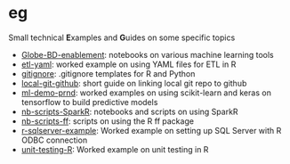 # eg
Small technical **E**xamples and **G**uides on some specific topics

* [Globe-BD-enablement](https://github.com/tohweizhong/eg/tree/master/Globe-BD-enablement): notebooks on various machine learning tools
* [etl-yaml](https://github.com/tohweizhong/eg/tree/master/etl-yaml): worked example on using YAML files for ETL in R
* [gitignore](https://github.com/tohweizhong/eg/tree/master/gitignore): .gitignore templates for R and Python
* [local-git-github](https://github.com/tohweizhong/eg/tree/master/local-git-github): short guide on linking local git repo to github
* [ml-demo-prnd](https://github.com/tohweizhong/eg/tree/master/ml-demo-prnd): worked examples on using scikit-learn and keras on tensorflow to build predictive models
* [nb-scripts-SparkR](https://github.com/tohweizhong/eg/tree/master/nb-scripts-SparkR): notebooks and scripts on using SparkR
* [nb-scripts-ff](https://github.com/tohweizhong/eg/tree/master/nb-scripts-ff): scripts on using the R ff package
* [r-sqlserver-example](https://github.com/tohweizhong/eg/tree/master/r-sqlserver-example): Worked example on setting up SQL Server with R ODBC connection
* [unit-testing-R](https://github.com/tohweizhong/eg/tree/master/unit-testing-R): Worked example on unit testing in R
